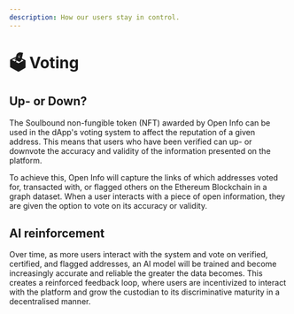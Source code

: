 ```yaml
---
description: How our users stay in control.
---
```


# 🗳 Voting

## Up- or Down?

The Soulbound non-fungible token (NFT) awarded by Open Info can be used in the dApp's voting system to affect the reputation of a given address. This means that users who have been verified can up- or downvote the accuracy and validity of the information presented on the platform.

To achieve this, Open Info will capture the links of which addresses voted for, transacted with, or flagged others on the Ethereum Blockchain in a graph dataset. When a user interacts with a piece of open information, they are given the option to vote on its accuracy or validity.

## AI reinforcement

Over time, as more users interact with the system and vote on verified, certified, and flagged addresses, an AI model will be trained and become increasingly accurate and reliable the greater the data becomes. This creates a reinforced feedback loop, where users are incentivized to interact with the platform and grow the custodian to its discriminative maturity in a decentralised manner.
